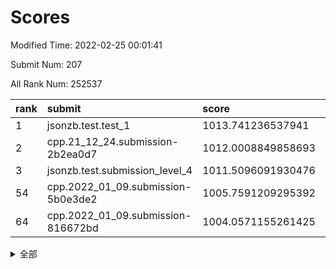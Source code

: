 # Scores

Modified Time: 2022-02-25 00:01:41

Submit Num: 207

All Rank Num: 252537

| rank |               submit               |       score        |       sigma        | pk_num |
| :--- | :--------------------------------- | :----------------- | :----------------- | :----- |
| 1    | jsonzb.test.test_1                 | 1013.741236537941  | 0.8136482492835522 | 4880   |
| 2    | cpp.21_12_24.submission-2b2ea0d7   | 1012.0008849858693 | 0.7992794702043653 | 4876   |
| 3    | jsonzb.test.submission_level_4     | 1011.5096091930476 | 0.7869659748255342 | 4880   |
| 54   | cpp.2022_01_09.submission-5b0e3de2 | 1005.7591209295392 | 0.7226557174039908 | 4886   |
| 64   | cpp.2022_01_09.submission-816672bd | 1004.0571155261425 | 0.7160793795859882 | 4877   |


<details>
<summary>全部</summary>

| rank |                 submit                 |       score        |       sigma        | pk_num |
| :--- | :------------------------------------- | :----------------- | :----------------- | :----- |
| 1    | jsonzb.test.test_1                     | 1013.741236537941  | 0.8136482492835522 | 4880   |
| 2    | cpp.21_12_24.submission-2b2ea0d7       | 1012.0008849858693 | 0.7992794702043653 | 4876   |
| 3    | jsonzb.test.submission_level_4         | 1011.5096091930476 | 0.7869659748255342 | 4880   |
| 4    | gobigger.level_3.submission_level_3_40 | 1011.3251544119614 | 0.7600556140291478 | 4882   |
| 5    | gobigger.level_3.submission_level_3_38 | 1011.1715342119039 | 0.766471007103241  | 4878   |
| 6    | gobigger.level_3.submission_level_3_34 | 1011.0542728271367 | 0.7746563739046605 | 4883   |
| 7    | gobigger.level_3.submission_level_3_15 | 1010.872207328341  | 0.772969716988099  | 4879   |
| 8    | gobigger.level_3.submission_level_3_30 | 1010.7906240609736 | 0.7432763785913779 | 4878   |
| 9    | gobigger.level_3.submission_level_3_33 | 1010.7448726764585 | 0.7684455451971577 | 4881   |
| 10   | gobigger.level_3.submission_level_3_36 | 1010.716275687436  | 0.7618950935329307 | 4874   |
| 11   | gobigger.level_3.submission_level_3_0  | 1010.6788564485731 | 0.7488554766223214 | 4876   |
| 12   | gobigger.level_3.submission_level_3_1  | 1010.5726533136439 | 0.7580134754967882 | 4879   |
| 13   | gobigger.level_3.submission_level_3_24 | 1010.5716661598794 | 0.7466621338338245 | 4878   |
| 14   | gobigger.level_3.submission_level_3_45 | 1010.549443135204  | 0.7680448423724239 | 4881   |
| 15   | gobigger.level_3.submission_level_3_27 | 1010.5362147611222 | 0.7547212585046382 | 4881   |
| 16   | gobigger.level_3.submission_level_3_2  | 1010.5041110324514 | 0.7534282735203554 | 4874   |
| 17   | gobigger.level_3.submission_level_3_21 | 1010.4848721934155 | 0.7481978849573693 | 4881   |
| 18   | gobigger.level_3.submission_level_3_11 | 1010.4719123908365 | 0.780462947580266  | 4880   |
| 19   | gobigger.level_3.submission_level_3_3  | 1010.3521138910625 | 0.7755198655134222 | 4878   |
| 20   | gobigger.level_3.submission_level_3_25 | 1010.339905929763  | 0.7607607672041937 | 4881   |
| 21   | gobigger.level_3.submission_level_3_7  | 1010.162969063505  | 0.7477749154573483 | 4883   |
| 22   | gobigger.level_3.submission_level_3_35 | 1010.119684012548  | 0.7781224076121097 | 4882   |
| 23   | gobigger.level_3.submission_level_3_37 | 1010.1111044614257 | 0.7700234170280156 | 4878   |
| 24   | gobigger.level_3.submission_level_3_20 | 1010.0574942983972 | 0.7452322626013984 | 4872   |
| 25   | gobigger.level_3.submission_level_3_41 | 1009.9988685778397 | 0.7662741623375816 | 4884   |
| 26   | gobigger.level_3.submission_level_3_42 | 1009.9608818487327 | 0.7519463208602668 | 4878   |
| 27   | gobigger.level_3.submission_level_3_47 | 1009.9515246551665 | 0.756431646732596  | 4882   |
| 28   | gobigger.level_3.submission_level_3_46 | 1009.9052553214066 | 0.7542163701767542 | 4883   |
| 29   | gobigger.level_3.submission_level_3_28 | 1009.8623697657598 | 0.7492791151902793 | 4883   |
| 30   | gobigger.level_3.submission_level_3_4  | 1009.8189706882509 | 0.7693057111270492 | 4882   |
| 31   | gobigger.level_3.submission_level_3_43 | 1009.8151064390536 | 0.7608532398315566 | 4889   |
| 32   | gobigger.level_3.submission_level_3_19 | 1009.7358512157366 | 0.7594335605004556 | 4879   |
| 33   | gobigger.level_3.submission_level_3_10 | 1009.7072431997753 | 0.7662904669016194 | 4876   |
| 34   | gobigger.level_3.submission_level_3_6  | 1009.6261337204368 | 0.7528741814671462 | 4880   |
| 35   | gobigger.level_3.submission_level_3_9  | 1009.6003525885777 | 0.7566056317731332 | 4876   |
| 36   | gobigger.level_3.submission_level_3_17 | 1009.4994430366991 | 0.7572803340045383 | 4880   |
| 37   | gobigger.level_3.submission_level_3_18 | 1009.4695780185924 | 0.7331492708858697 | 4876   |
| 38   | gobigger.level_3.submission_level_3_13 | 1009.4393297829762 | 0.7660245119748575 | 4881   |
| 39   | gobigger.level_3.submission_level_3_12 | 1009.3808560594372 | 0.7737867124384811 | 4874   |
| 40   | gobigger.level_3.submission_level_3_29 | 1009.3511921300881 | 0.7443652938133407 | 4881   |
| 41   | gobigger.level_3.submission_level_3_5  | 1009.2792764888964 | 0.7501528693015961 | 4882   |
| 42   | gobigger.level_3.submission_level_3_48 | 1009.2506001050295 | 0.7498666967753851 | 4882   |
| 43   | gobigger.level_3.submission_level_3_39 | 1009.2306502436023 | 0.7430817255462153 | 4884   |
| 44   | gobigger.level_3.submission_level_3_14 | 1009.0935574265707 | 0.7573137035378424 | 4885   |
| 45   | gobigger.level_3.submission_level_3_23 | 1009.0848968482717 | 0.7431451203902032 | 4879   |
| 46   | gobigger.level_3.submission_level_3_31 | 1008.9861352890998 | 0.7541857853383881 | 4880   |
| 47   | gobigger.level_3.submission_level_3_32 | 1008.8828031061394 | 0.7540893927186498 | 4880   |
| 48   | gobigger.level_3.submission_level_3_44 | 1008.8818567637542 | 0.7588061996039598 | 4880   |
| 49   | gobigger.level_3.submission_level_3_22 | 1008.7676131405557 | 0.7446305480790556 | 4879   |
| 50   | gobigger.level_3.submission_level_3_49 | 1008.7157909207868 | 0.7578607297948918 | 4880   |
| 51   | gobigger.level_3.submission_level_3_16 | 1008.6062358597624 | 0.7543708739644263 | 4888   |
| 52   | gobigger.level_3.submission_level_3_26 | 1008.5063849067195 | 0.7567197221966417 | 4880   |
| 53   | gobigger.level_3.submission_level_3_8  | 1008.2926887627972 | 0.7379114525538485 | 4878   |
| 54   | cpp.2022_01_09.submission-5b0e3de2     | 1005.7591209295392 | 0.7226557174039908 | 4886   |
| 55   | gobigger.level_1.submission_level_1_31 | 1005.3039875137172 | 0.7060461402507839 | 4879   |
| 56   | gobigger.level_1.submission_level_1_45 | 1004.7107389185267 | 0.7164149696353078 | 4883   |
| 57   | gobigger.level_1.submission_level_1_34 | 1004.6536877907563 | 0.7121191322740126 | 4880   |
| 58   | gobigger.level_1.submission_level_1_29 | 1004.5262095040996 | 0.7153629845157145 | 4878   |
| 59   | gobigger.level_1.submission_level_1_39 | 1004.4271276521627 | 0.7247113606846034 | 4888   |
| 60   | gobigger.level_1.submission_level_1_0  | 1004.342858818189  | 0.7136336447658955 | 4871   |
| 61   | gobigger.level_1.submission_level_1_9  | 1004.3356036758304 | 0.7224829572311402 | 4881   |
| 62   | gobigger.level_1.submission_level_1_1  | 1004.3225221200672 | 0.7162493475111811 | 4876   |
| 63   | gobigger.level_1.submission_level_1_16 | 1004.2545831101534 | 0.7234881983984122 | 4881   |
| 64   | cpp.2022_01_09.submission-816672bd     | 1004.0571155261425 | 0.7160793795859882 | 4877   |
| 65   | gobigger.level_1.submission_level_1_23 | 1003.9477504258738 | 0.7061570618087557 | 4883   |
| 66   | gobigger.level_1.submission_level_1_32 | 1003.8717662861734 | 0.7212962682301919 | 4882   |
| 67   | gobigger.level_1.submission_level_1_12 | 1003.8149526184441 | 0.7094652552966676 | 4876   |
| 68   | gobigger.level_1.submission_level_1_26 | 1003.7703423932385 | 0.726989646386524  | 4880   |
| 69   | gobigger.level_1.submission_level_1_30 | 1003.752964480682  | 0.7219982666616229 | 4879   |
| 70   | gobigger.level_1.submission_level_1_18 | 1003.6590482564585 | 0.7238974122236868 | 4878   |
| 71   | gobigger.level_1.submission_level_1_11 | 1003.5361360345926 | 0.7178893733648323 | 4877   |
| 72   | gobigger.level_1.submission_level_1_7  | 1003.5270841486688 | 0.707933695512149  | 4882   |
| 73   | gobigger.level_1.submission_level_1_10 | 1003.5144115120002 | 0.7206044827883809 | 4878   |
| 74   | gobigger.level_1.submission_level_1_47 | 1003.5141405868642 | 0.7233428793450509 | 4879   |
| 75   | gobigger.level_1.submission_level_1_21 | 1003.4927912645711 | 0.7124085677543108 | 4881   |
| 76   | gobigger.level_1.submission_level_1_3  | 1003.4771916584696 | 0.7146706940363159 | 4877   |
| 77   | gobigger.level_1.submission_level_1_37 | 1003.430589601351  | 0.7191018061390231 | 4878   |
| 78   | gobigger.level_1.submission_level_1_4  | 1003.3900325766225 | 0.724901118800764  | 4883   |
| 79   | gobigger.level_1.submission_level_1_42 | 1003.378814808939  | 0.710266987395011  | 4881   |
| 80   | gobigger.level_1.submission_level_1_6  | 1003.3379296399193 | 0.7192269404440772 | 4883   |
| 81   | gobigger.level_1.submission_level_1_2  | 1003.2945937488067 | 0.7093118468503733 | 4888   |
| 82   | gobigger.level_1.submission_level_1_24 | 1003.2812806105972 | 0.7142704264840609 | 4885   |
| 83   | gobigger.level_1.submission_level_1_46 | 1003.2511239295303 | 0.7160809268640081 | 4881   |
| 84   | gobigger.level_1.submission_level_1_14 | 1003.222627500798  | 0.7221072704457424 | 4883   |
| 85   | gobigger.level_1.submission_level_1_25 | 1003.2172968613382 | 0.718893995740885  | 4879   |
| 86   | gobigger.level_1.submission_level_1_36 | 1003.2093403111103 | 0.7178089656531345 | 4886   |
| 87   | gobigger.level_1.submission_level_1_13 | 1003.1756179344833 | 0.7178521320312211 | 4882   |
| 88   | gobigger.level_1.submission_level_1_17 | 1003.1012657517471 | 0.7209341036607319 | 4885   |
| 89   | gobigger.level_1.submission_level_1_22 | 1003.087281930977  | 0.7156580813320084 | 4881   |
| 90   | gobigger.level_1.submission_level_1_35 | 1002.9996508782347 | 0.7221142390842094 | 4880   |
| 91   | gobigger.level_1.submission_level_1_33 | 1002.9551403426518 | 0.7286253653569843 | 4881   |
| 92   | gobigger.level_1.submission_level_1_41 | 1002.898755624321  | 0.7125995815718197 | 4879   |
| 93   | gobigger.level_1.submission_level_1_5  | 1002.8811033159186 | 0.7108217828837124 | 4874   |
| 94   | gobigger.level_1.submission_level_1_15 | 1002.8546821233144 | 0.7045828935807638 | 4877   |
| 95   | gobigger.level_1.submission_level_1_38 | 1002.8250461211386 | 0.7086347282281562 | 4878   |
| 96   | gobigger.level_1.submission_level_1_27 | 1002.8055992115804 | 0.7126031604437006 | 4881   |
| 97   | gobigger.level_1.submission_level_1_20 | 1002.7991195519076 | 0.7050581375741748 | 4877   |
| 98   | gobigger.level_1.submission_level_1_48 | 1002.7391148207976 | 0.7041046269955432 | 4883   |
| 99   | gobigger.level_1.submission_level_1_8  | 1002.7148294494184 | 0.7146378351215377 | 4884   |
| 100  | gobigger.level_1.submission_level_1_19 | 1002.6279058407255 | 0.7115180430879624 | 4879   |
| 101  | gobigger.level_1.submission_level_1_28 | 1002.592855392191  | 0.7133690993564012 | 4876   |
| 102  | gobigger.level_1.submission_level_1_43 | 1002.2943416458667 | 0.7264223397722968 | 4876   |
| 103  | gobigger.level_1.submission_level_1_49 | 1002.2638984704563 | 0.7086192877080792 | 4879   |
| 104  | gobigger.level_1.submission_level_1_40 | 1002.22495586057   | 0.7077092439988278 | 4879   |
| 105  | gobigger.level_1.submission_level_1_44 | 1002.1391553727472 | 0.707079187752829  | 4877   |
| 106  | gobigger.random.submission_random_1    | 997.4333902490837  | 0.7072664526291502 | 4880   |
| 107  | gobigger.random.submission_random_32   | 997.3000016914953  | 0.7067748701450733 | 4882   |
| 108  | gobigger.random.submission_random_3    | 997.2948458141511  | 0.7104000531422656 | 4875   |
| 109  | gobigger.random.submission_random_41   | 997.0835018102091  | 0.71494555704935   | 4879   |
| 110  | gobigger.random.submission_random_47   | 997.0027892562333  | 0.7043878382930973 | 4884   |
| 111  | gobigger.random.submission_random_30   | 996.9868664575962  | 0.6930493809264315 | 4875   |
| 112  | gobigger.random.submission_random_42   | 996.7086317885049  | 0.7182428084499406 | 4880   |
| 113  | gobigger.random.submission_random_21   | 996.5991239845878  | 0.7012462187697177 | 4880   |
| 114  | gobigger.random.submission_random_2    | 996.5102918786241  | 0.7070883864752358 | 4874   |
| 115  | gobigger.random.submission_random_26   | 996.4907902308885  | 0.7026375346741163 | 4882   |
| 116  | gobigger.random.submission_random_20   | 996.4495830222143  | 0.711595909212557  | 4875   |
| 117  | gobigger.random.submission_random_15   | 996.3656370038235  | 0.7079299859659948 | 4880   |
| 118  | gobigger.random.submission_random_44   | 996.3243204195704  | 0.7167364373775001 | 4883   |
| 119  | gobigger.random.submission_random_25   | 996.2640793012009  | 0.696016280150902  | 4871   |
| 120  | gobigger.random.submission_random_39   | 996.2531478113898  | 0.712925091613839  | 4885   |
| 121  | gobigger.random.submission_random_29   | 996.1706512710504  | 0.7030692373351909 | 4877   |
| 122  | gobigger.random.submission_random_19   | 996.1616282022416  | 0.7127757994910574 | 4879   |
| 123  | gobigger.random.submission_random_7    | 996.1442179139495  | 0.7169599535390447 | 4877   |
| 124  | gobigger.random.submission_random_6    | 996.0080940237495  | 0.7185429456731904 | 4876   |
| 125  | gobigger.random.submission_random_24   | 995.9693681770761  | 0.7146942990768061 | 4882   |
| 126  | gobigger.random.submission_random_4    | 995.963722651106   | 0.7204288025220343 | 4875   |
| 127  | gobigger.random.submission_random_37   | 995.9605961453245  | 0.7032942533270664 | 4875   |
| 128  | gobigger.random.submission_random_5    | 995.9412145440266  | 0.6962694792193892 | 4877   |
| 129  | gobigger.random.submission_random_34   | 995.9130934783035  | 0.7077902351096733 | 4882   |
| 130  | gobigger.random.submission_random_49   | 995.9112553336618  | 0.7131109829467434 | 4877   |
| 131  | gobigger.random.submission_random_22   | 995.9029099878486  | 0.7126886386666181 | 4887   |
| 132  | gobigger.random.submission_random_43   | 995.8903232972212  | 0.7128647122997712 | 4882   |
| 133  | gobigger.random.submission_random_35   | 995.7903018844094  | 0.7131088164309625 | 4882   |
| 134  | gobigger.random.submission_random_48   | 995.7813153880311  | 0.70488487218329   | 4880   |
| 135  | gobigger.random.submission_random_33   | 995.7646650060087  | 0.7189113880750981 | 4883   |
| 136  | gobigger.random.submission_random_16   | 995.7451191406578  | 0.7109248962624896 | 4880   |
| 137  | gobigger.random.submission_random_18   | 995.737637524446   | 0.7018836233578133 | 4880   |
| 138  | gobigger.random.submission_random_36   | 995.7282129494682  | 0.7043556104455084 | 4878   |
| 139  | gobigger.random.submission_random_45   | 995.6835562719706  | 0.7222307820534613 | 4878   |
| 140  | gobigger.random.submission_random_28   | 995.6598841484677  | 0.7253241728849966 | 4879   |
| 141  | gobigger.random.submission_random_23   | 995.6575774811656  | 0.7265218673340971 | 4876   |
| 142  | gobigger.random.submission_random_13   | 995.6455051809289  | 0.7130350550406714 | 4882   |
| 143  | gobigger.random.submission_random_0    | 995.6357885387949  | 0.724367388500485  | 4875   |
| 144  | gobigger.random.submission_random_8    | 995.5953916157363  | 0.7179707726209067 | 4879   |
| 145  | gobigger.random.submission_random_12   | 995.5701383148338  | 0.7001064799296799 | 4883   |
| 146  | gobigger.random.submission_random_9    | 995.5498785578145  | 0.6982228189633706 | 4882   |
| 147  | gobigger.random.submission_random_46   | 995.4198189143593  | 0.7000915454545558 | 4880   |
| 148  | gobigger.random.submission_random_14   | 995.3258748636321  | 0.7081036406643758 | 4881   |
| 149  | gobigger.random.submission_random_38   | 995.3097476297419  | 0.7180611167819421 | 4880   |
| 150  | gobigger.random.submission_random_11   | 995.2228089091144  | 0.713579758958273  | 4879   |
| 151  | gobigger.random.submission_random_27   | 995.0022116104487  | 0.7275094181981121 | 4878   |
| 152  | gobigger.random.submission_random_17   | 994.9148015265077  | 0.7094813772363386 | 4883   |
| 153  | gobigger.random.submission_random_10   | 994.8138844525546  | 0.7254215768388221 | 4880   |
| 154  | gobigger.random.submission_random_31   | 994.6277001242504  | 0.7227845431598701 | 4880   |
| 155  | gobigger.random.submission_random_40   | 994.4350204677033  | 0.7011942451144152 | 4880   |
| 156  | gobigger.level_2.submission_level_2_1  | 993.6880983000497  | 0.7259217576737371 | 4883   |
| 157  | gobigger.level_2.submission_level_2_22 | 993.5419852469117  | 0.736015460254328  | 4882   |
| 158  | gobigger.level_2.submission_level_2_40 | 993.531211164773   | 0.7362121822251438 | 4882   |
| 159  | gobigger.level_2.submission_level_2_20 | 993.485090741385   | 0.7261394134910845 | 4881   |
| 160  | gobigger.level_2.submission_level_2_3  | 993.4009313807127  | 0.7555434151066241 | 4879   |
| 161  | gobigger.level_2.submission_level_2_7  | 993.2854422998893  | 0.7437649210656961 | 4880   |
| 162  | gobigger.level_2.submission_level_2_37 | 993.2454391658364  | 0.7377035243840585 | 4879   |
| 163  | gobigger.level_2.submission_level_2_5  | 993.1690376322164  | 0.7237982743823644 | 4884   |
| 164  | gobigger.level_2.submission_level_2_16 | 993.1230576670083  | 0.7414301235577435 | 4883   |
| 165  | gobigger.level_2.submission_level_2_48 | 993.0657073969355  | 0.7410052863967952 | 4880   |
| 166  | gobigger.level_2.submission_level_2_27 | 993.0606598100413  | 0.7362585293414183 | 4881   |
| 167  | gobigger.level_2.submission_level_2_0  | 993.04157256216    | 0.7282672422629364 | 4879   |
| 168  | gobigger.level_2.submission_level_2_18 | 993.015794695216   | 0.7426198223546627 | 4883   |
| 169  | gobigger.level_2.submission_level_2_4  | 993.0037648253582  | 0.7270356402371234 | 4879   |
| 170  | gobigger.level_2.submission_level_2_2  | 992.9715798014623  | 0.7293302100047955 | 4882   |
| 171  | gobigger.level_2.submission_level_2_44 | 992.8917031346133  | 0.7408234995116091 | 4873   |
| 172  | gobigger.level_2.submission_level_2_49 | 992.8628791169297  | 0.7356253278583423 | 4882   |
| 173  | gobigger.level_2.submission_level_2_46 | 992.791381723001   | 0.7403976900042315 | 4880   |
| 174  | gobigger.level_2.submission_level_2_12 | 992.7762467787446  | 0.7431093347421323 | 4881   |
| 175  | gobigger.level_2.submission_level_2_24 | 992.7582312208457  | 0.7394391871114793 | 4881   |
| 176  | gobigger.level_2.submission_level_2_6  | 992.6769569525504  | 0.7372985859042326 | 4875   |
| 177  | gobigger.level_2.submission_level_2_45 | 992.6015024184568  | 0.7597425603495604 | 4882   |
| 178  | gobigger.level_2.submission_level_2_36 | 992.3716324790867  | 0.7269493111072322 | 4882   |
| 179  | gobigger.level_2.submission_level_2_43 | 992.1455145620484  | 0.7350491070172868 | 4872   |
| 180  | gobigger.level_2.submission_level_2_31 | 992.1349207522906  | 0.7447693880725389 | 4881   |
| 181  | gobigger.level_2.submission_level_2_35 | 992.0832380823523  | 0.7687203623849747 | 4879   |
| 182  | gobigger.level_2.submission_level_2_10 | 992.0630564003397  | 0.7391850850388533 | 4881   |
| 183  | gobigger.level_2.submission_level_2_38 | 991.9512313621296  | 0.7298863823438153 | 4881   |
| 184  | gobigger.level_2.submission_level_2_9  | 991.9382828826681  | 0.75262978728537   | 4877   |
| 185  | gobigger.level_2.submission_level_2_21 | 991.6683473528876  | 0.7359132623917372 | 4880   |
| 186  | gobigger.level_2.submission_level_2_25 | 991.6541417339498  | 0.7455848053452032 | 4883   |
| 187  | gobigger.level_2.submission_level_2_28 | 991.6288299746714  | 0.7576685017355882 | 4878   |
| 188  | gobigger.level_2.submission_level_2_19 | 991.4886958067485  | 0.7482089978883729 | 4885   |
| 189  | gobigger.level_2.submission_level_2_32 | 991.3792054603074  | 0.7528826402263334 | 4880   |
| 190  | gobigger.level_2.submission_level_2_47 | 991.3318036213489  | 0.7514297597664897 | 4883   |
| 191  | gobigger.level_2.submission_level_2_39 | 991.3291262262691  | 0.74957495225609   | 4883   |
| 192  | gobigger.level_2.submission_level_2_34 | 991.3250704709083  | 0.7465142668847973 | 4880   |
| 193  | gobigger.level_2.submission_level_2_41 | 991.2335740489515  | 0.7473406526494506 | 4885   |
| 194  | gobigger.level_2.submission_level_2_29 | 991.2117327986778  | 0.7421087778967818 | 4882   |
| 195  | gobigger.level_2.submission_level_2_15 | 991.1599716845406  | 0.7539801873013782 | 4883   |
| 196  | gobigger.level_2.submission_level_2_8  | 991.1577160302879  | 0.759654966723108  | 4878   |
| 197  | gobigger.level_2.submission_level_2_23 | 991.111199442917   | 0.7694882280301301 | 4882   |
| 198  | gobigger.level_2.submission_level_2_30 | 991.0007325697704  | 0.7628679917167708 | 4882   |
| 199  | gobigger.level_2.submission_level_2_14 | 990.9243213863169  | 0.7476361477465933 | 4882   |
| 200  | gobigger.level_2.submission_level_2_42 | 990.8016441279881  | 0.7538363640425614 | 4878   |
| 201  | gobigger.level_2.submission_level_2_17 | 990.6978875095583  | 0.7684714646219819 | 4878   |
| 202  | gobigger.level_2.submission_level_2_11 | 990.4455216320953  | 0.7706183941725774 | 4882   |
| 203  | gobigger.level_2.submission_level_2_33 | 990.3506614118031  | 0.7690002229079086 | 4877   |
| 204  | gobigger.level_2.submission_level_2_13 | 990.3199797747849  | 0.7804627522735376 | 4877   |
| 205  | gobigger.level_2.submission_level_2_26 | 989.8515960201217  | 0.7923579391355378 | 4877   |
| 206  | gobigger.none.submission_none_1        | 977.132599718766   | 1.409065428917038  | 4880   |
| 207  | gobigger.none.submission_none_0        | 975.7217400933865  | 1.50684643830757   | 4880   |

</details>
